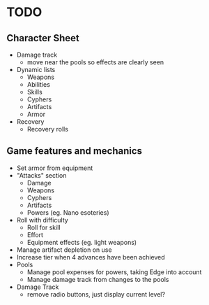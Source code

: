 # TODO

## Character Sheet

* Damage track
  * move near the pools so effects are clearly seen
* Dynamic lists
  * Weapons
  * Abilities
  * Skills
  * Cyphers
  * Artifacts
  * Armor
* Recovery
  * Recovery rolls

## Game features and mechanics

* Set armor from equipment
* "Attacks" section
  * Damage
  * Weapons
  * Cyphers
  * Artifacts
  * Powers (eg. Nano esoteries)
* Roll with difficulty
  * Roll for skill
  * Effort
  * Equipment effects (eg. light weapons)
* Manage artifact depletion on use
* Increase tier when 4 advances have been achieved
* Pools
  * Manage pool expenses for powers, taking Edge into account
  * Manage damage track from changes to the pools
* Damage Track
  * remove radio buttons, just display current level?